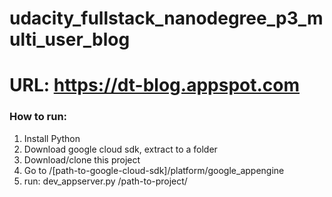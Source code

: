 # udacity_fullstack_nanodegree_p3_multi_user_blog
# URL: https://dt-blog.appspot.com
### How to run:
1. Install Python
2. Download google cloud sdk, extract to a folder
3. Download/clone this project
4. Go to /[path-to-google-cloud-sdk]/platform/google_appengine
5. run: dev_appserver.py /path-to-project/
